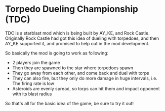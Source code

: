 # Torpedo Dueling Championship (TDC)

TDC is a starblast mod which is being built by AY_KE, and Rock Castle. 
Originally Rock Castle had got this idea of dueling with torpedoes, and then 
AY_KE supported it, and promised to help out in the mod development. 

So basically the mod is going to work as following:
- 2 players join the game
- Then they are spawned to the star where torpedoes spawn
- They go away from each other, and come back and duel with torps
- They can also fire, but they only do more damage in huge intervals, i.e. The firing rate is low
- Asteroids are evenly spread, so torps can hit them and impact opponent with its blast radius

So that's all for the basic idea of the game, be sure to try it out!